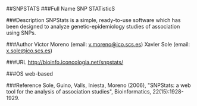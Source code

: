 ##SNPSTATS
###Full Name
SNP STATisticS

###Description
SNPStats is a simple, ready-to-use software which has been designed to analyze genetic-epidemiology studies of association using SNPs.

###Author
Victor Moreno (email: v.moreno@ico.scs.es) Xavier Sole (email: x.sole@ico.scs.es)

###URL
http://bioinfo.iconcologia.net/snpstats/

###OS
web-based

###Reference
Sole, Guino, Valls, Iniesta, Moreno (2006), "SNPStats: a web tool for the analysis of association studies", Bioinformatics, 22(15):1928-1929.


